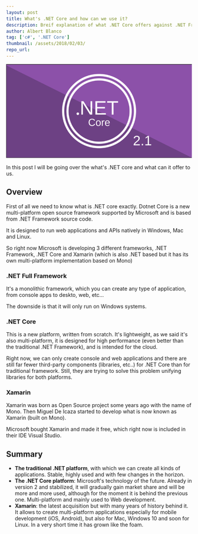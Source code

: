 ```yaml
---
layout: post
title: What's .NET Core and how can we use it?
description: Breif explanation of what .NET Core offers against .NET Framework and Xamarin (Mono based)
author: Albert Blanco
tag: ['c#', '.NET Core']
thumbnail: /assets/2018/02/03/
repo_url: 
---
```


![Image not found!](/assets/2018/02/03/dotnet-core.png)

In this post I will be going over the what's .NET core and what can it offer to us.

Overview
--------

First of all we need to know what is .NET core exactly. Dotnet Core is a new multi-platform open source framework supported by Microsoft and is based from .NET Framework source code.  

It is designed to run web applications and APIs natively in Windows, Mac and Linux.  

So right now Microsoft is developing 3 different frameworks, .NET Framework, .NET Core and Xamarin (which is also .NET based but it has its own multi-platform implementation based on Mono)


### .NET Full Framework

It's a monolithic framework, which you can create any type of application, from console apps to deskto, web, etc...  

The downside is that it will only run on Windows systems.

### .NET Core

This is a new platform, written from scratch. It's lightweight, as we said it's also multi-platform, it is designed for high performance (even better than the traditional .NET Framework), and is intended for the cloud.  

Right now, we can only create console and web applications and there are still far fewer third-party components (libraries, etc..) for .NET Core than for traditional framework. Still, they are trying to solve this problem unifying libraries for both platforms.

### Xamarin

Xamarin was born as Open Source project some years ago with the name of Mono. Then Miguel De Icaza started to develop what is now known as Xamarin (built on Mono).  

Microsoft bought Xamarin and made it free, which right now is included in their IDE Visual Studio.

Summary
-------

- **The traditional .NET platform**, with which we can create all kinds of applications. Stable, highly used and with few changes in the horizon.
- **The .NET Core platform**: Microsoft's technology of the future. Already in version 2 and stabilized, it will gradually gain market share and will be more and more used, although for the moment it is behind the previous one. Multi-platform and mainly used to Web development.
- **Xamarin**: the latest acquisition but with many years of history behind it. It allows to create multi-platform applications especially for mobile development (iOS, Android), but also for Mac, Windows 10 and soon for Linux. In a very short time it has grown like the foam.

